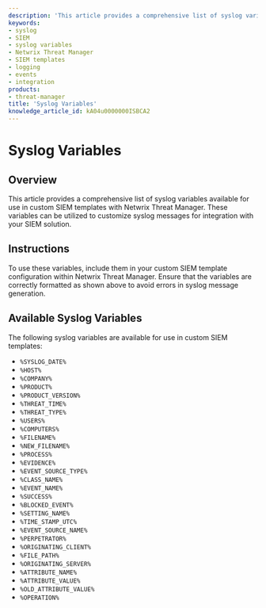```yaml
---
description: 'This article provides a comprehensive list of syslog variables available for use in custom SIEM templates with Netwrix Threat Manager. Use these variables to customize syslog messages for integration with your SIEM solution.'
keywords:
- syslog
- SIEM
- syslog variables
- Netwrix Threat Manager
- SIEM templates
- logging
- events
- integration
products:
- threat-manager
title: 'Syslog Variables'
knowledge_article_id: kA04u0000000ISBCA2
---
```

# Syslog Variables

## Overview
This article provides a comprehensive list of syslog variables available for use in custom SIEM templates with Netwrix Threat Manager. These variables can be utilized to customize syslog messages for integration with your SIEM solution.

## Instructions
To use these variables, include them in your custom SIEM template configuration within Netwrix Threat Manager. Ensure that the variables are correctly formatted as shown above to avoid errors in syslog message generation.

## Available Syslog Variables
The following syslog variables are available for use in custom SIEM templates:

- `%SYSLOG_DATE%`
- `%HOST%`
- `%COMPANY%`
- `%PRODUCT%`
- `%PRODUCT_VERSION%`
- `%THREAT_TIME%`
- `%THREAT_TYPE%`
- `%USERS%`
- `%COMPUTERS%`
- `%FILENAME%`
- `%NEW_FILENAME%`
- `%PROCESS%`
- `%EVIDENCE%`
- `%EVENT_SOURCE_TYPE%`
- `%CLASS_NAME%`
- `%EVENT_NAME%`
- `%SUCCESS%`
- `%BLOCKED_EVENT%`
- `%SETTING_NAME%`
- `%TIME_STAMP_UTC%`
- `%EVENT_SOURCE_NAME%`
- `%PERPETRATOR%`
- `%ORIGINATING_CLIENT%`
- `%FILE_PATH%`
- `%ORIGINATING_SERVER%`
- `%ATTRIBUTE_NAME%`
- `%ATTRIBUTE_VALUE%`
- `%OLD_ATTRIBUTE_VALUE%`
- `%OPERATION%`
